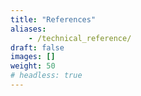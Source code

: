 ```yaml
---
title: "References"
aliases:
    - /technical_reference/
draft: false
images: []
weight: 50
# headless: true
---
```

